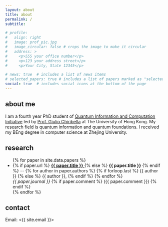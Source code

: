 ```yaml
---
layout: about
title: about
permalink: /
subtitle: 

# profile:
#   align: right
#   image: prof_pic.jpg
#   image_circular: false # crops the image to make it circular
#   address: >
#     <p>555 your office number</p>
#     <p>123 your address street</p>
#     <p>Your City, State 12345</p>

# news: true  # includes a list of news items
# selected_papers: true # includes a list of papers marked as "selected={true}"
social: true  # includes social icons at the bottom of the page
---
```


## about me
I am a fourth year PhD student of [Quantum Information and Computation Initiative](https://qici.weebly.com) led by [Prof. Giulio Chiribella](https://qici.weebly.com/giulio-chiribella.html) at The University of Hong Kong. My research field is quantum information and quantum foundations. I received my BEng degree in computer science at Zhejing University.

## research
<ul>
{% for paper in site.data.papers %}
  <li>
    {% if paper.url %}
      <a href="{{ paper.url }}">
        <b>{{ paper.title }}</b>
      </a>
    {% else %}
      <b>{{ paper.title }}</b>
    {% endif %}
    --
    {% for author in paper.authors %}
      {% if forloop.last %}
        {{ author }}
      {% else %}
        {{ author }},
      {% endif %}
    {% endfor %}
    <br>
    <i>{{ paper.journal }}</i>
    {% if paper.comment %}
      ({{ paper.comment }})
    {% endif %}
  </li>
{% endfor %}
</ul>

## contact
Email: <{{ site.email }}>